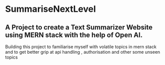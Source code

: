 # SummariseNextLevel
## A Project to create a Text Summarizer Website using MERN stack with the help of Open AI. ##
 Building this project to familiarise myself with volatile topics in mern stack and to get better grip at api handling , authorisation and other some unseen topics 
